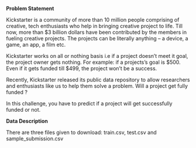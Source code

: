 **Problem Statement**

Kickstarter is a community of more than 10 million people comprising of creative, tech enthusiasts who help in bringing creative project to life. Till now, more than $3 billion dollars have been contributed by the members in fueling creative projects. The projects can be literally anything – a device, a game, an app, a film etc.

Kickstarter works on all or nothing basis i.e if a project doesn’t meet it goal, the project owner gets nothing. For example: if a projects’s goal is $500. Even if it gets funded till $499, the project won’t be a success.

Recently, Kickstarter released its public data repository to allow researchers and enthusiasts like us to help them solve a problem. Will a project get fully funded ?

In this challenge, you have to predict if a project will get successfully funded or not.

**Data Description**

There are three files given to download: train.csv, test.csv and sample_submission.csv
